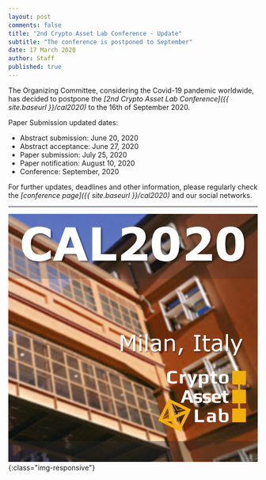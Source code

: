 ```yaml
---
layout: post
comments: false
title: "2nd Crypto Asset Lab Conference - Update"
subtitle: "The conference is postponed to September"
date: 17 March 2020
author: Staff
published: true
---
```


The Organizing Committee, considering the Covid-19 pandemic worldwide, has decided to postpone the _[2nd Crypto Asset Lab Conference]({{ site.baseurl }}/cal2020)_ to the 16th of September 2020.

Paper Submission updated dates:

- Abstract submission: June 20, 2020
- Abstract acceptance: June 27, 2020
- Paper submission: July 25, 2020
- Paper notification: August 10, 2020
- Conference: September, 2020

For further updates, deadlines and other information, please regularly check the _[conference page]({{ site.baseurl }}/cal2020)_ and our social networks.

---
![CAL2020](/img/cal2020/cal2020-no-date-thumb.png){:class="img-responsive"}